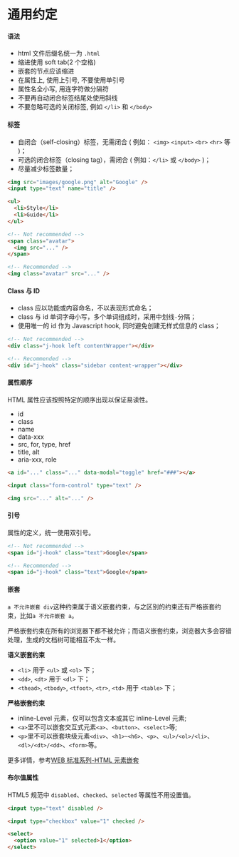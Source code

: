 # 通用约定

#### 语法

- html 文件后缀名统一为 `.html`
- 缩进使用 soft tab(2 个空格)
- 嵌套的节点应该缩进
- 在属性上, 使用上引号, 不要使用单引号
- 属性名全小写, 用连字符做分隔符
- 不要再自动闭合标签结尾处使用斜线
- 不要忽略可选的关闭标签, 例如 `</li>` 和 `</body>`

#### 标签

- 自闭合（self-closing）标签，无需闭合 ( 例如： `<img>` `<input>` `<br>` `<hr>` 等 )；
- 可选的闭合标签（closing tag），需闭合 ( 例如：`</li>` 或 `</body>` )；
- 尽量减少标签数量；

```html
<img src="images/google.png" alt="Google" />
<input type="text" name="title" />

<ul>
  <li>Style</li>
  <li>Guide</li>
</ul>

<!-- Not recommended -->
<span class="avatar">
  <img src="..." />
</span>

<!-- Recommended -->
<img class="avatar" src="..." />
```

#### Class 与 ID

- class 应以功能或内容命名，不以表现形式命名；
- class 与 id 单词字母小写，多个单词组成时，采用中划线`-`分隔；
- 使用唯一的 id 作为 Javascript hook, 同时避免创建无样式信息的 class；

```html
<!-- Not recommended -->
<div class="j-hook left contentWrapper"></div>

<!-- Recommended -->
<div id="j-hook" class="sidebar content-wrapper"></div>
```

#### 属性顺序

HTML 属性应该按照特定的顺序出现以保证易读性。

- id
- class
- name
- data-xxx
- src, for, type, href
- title, alt
- aria-xxx, role

```html
<a id="..." class="..." data-modal="toggle" href="###"></a>

<input class="form-control" type="text" />

<img src="..." alt="..." />
```

#### 引号

属性的定义，统一使用双引号。

```html
<!-- Not recommended -->
<span id="j-hook" class="text">Google</span>

<!-- Recommended -->
<span id="j-hook" class="text">Google</span>
```

#### 嵌套

`a 不允许嵌套 div`这种约束属于语义嵌套约束，与之区别的约束还有严格嵌套约束，比如`a 不允许嵌套 a`。

严格嵌套约束在所有的浏览器下都不被允许；而语义嵌套约束，浏览器大多会容错处理，生成的文档树可能相互不太一样。

**语义嵌套约束**

- `<li>` 用于 `<ul>` 或 `<ol>` 下；
- `<dd>`, `<dt>` 用于 `<dl>` 下；
- `<thead>`, `<tbody>`, `<tfoot>`, `<tr>`, `<td>` 用于 `<table>` 下；

**严格嵌套约束**

- inline-Level 元素，仅可以包含文本或其它 inline-Level 元素;
- `<a>`里不可以嵌套交互式元素`<a>`、`<button>`、`<select>`等;
- `<p>`里不可以嵌套块级元素`<div>`、`<h1>~<h6>`、`<p>`、`<ul>/<ol>/<li>`、`<dl>/<dt>/<dd>`、`<form>`等。

更多详情，参考[WEB 标准系列-HTML 元素嵌套](http://www.smallni.com/element-nesting/)

#### 布尔值属性

HTML5 规范中 `disabled`、`checked`、`selected` 等属性不用设置值。

```html
<input type="text" disabled />

<input type="checkbox" value="1" checked />

<select>
  <option value="1" selected>1</option>
</select>
```
